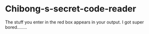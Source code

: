 # Chibong-s-secret-code-reader
The stuff you enter in the red box appears in your output. I got super bored........

